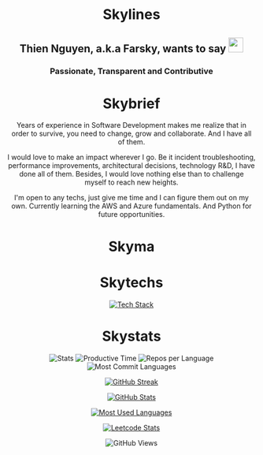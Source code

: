 <!--
**Farsky/Farsky** is a ✨ _special_ ✨ repository because its `README.md` (this file) appears on your GitHub profile.

Here are some ideas to get you started:

- 🔭 I’m currently working on ...
- 🌱 I’m currently learning ...
- 👯 I’m looking to collaborate on ...
- 🤔 I’m looking for help with ...
- 💬 Ask me about ...
- 📫 How to reach me: ...
- 😄 Pronouns: ...
- ⚡ Fun fact: ...
-->

<div align="center">
  
# Skylines

## Thien Nguyen, a.k.a Farsky, wants to say <img src="https://media.giphy.com/media/hvRJCLFzcasrR4ia7z/giphy.gif" style="width: 30px;" />

### Passionate, Transparent and Contributive

# Skybrief
Years of experience in Software Development makes me realize that in order to survive, you need to change, grow and collaborate. And I have all of them.

I would love to make an impact wherever I go. Be it incident troubleshooting, performance improvements, architectural decisions, technology R&D, I have done all of them. Besides, I would love nothing else than to challenge myself to reach new heights.

I'm open to any techs, just give me time and I can figure them out on my own. Currently learning the AWS and Azure fundamentals. And Python for future opportunities.

# Skyma

# Skytechs

[![Tech Stack](https://skillicons.dev/icons?i=angular,aws,azure,bash,bootstrap,cs,css,django,docker,dotnet,dynamodb,elasticsearch,express,fastapi,figma,firebase,flask,gcp,git,github,githubactions,gitlab,grafana,html,js,jest,jquery,kubernetes,less,materialui,mongodb,mysql,nestjs,nodejs,npm,openshift,pnpm,postgres,postman,powershell,py,rabbitmq,react,redis,regex,sass,sqlite,sequelize,svg,tailwind,terraform,ts,visualstudio,vscode,vue,vuetify,wasm,webpack,yarn)](https://skillicons.dev)

# Skystats

<img src="https://github-profile-summary-cards.vercel.app/api/cards/stats?username=Farsky&theme=github_dark" alt="Stats" />

<img src="https://github-profile-summary-cards.vercel.app/api/cards/productive-time?username=Farsky&utcOffset=7&theme=github_dark" alt="Productive Time" />

<img src="https://github-profile-summary-cards.vercel.app/api/cards/repos-per-language?username=Farsky&theme=github_dark" alt="Repos per Language" />

<img src="https://github-profile-summary-cards.vercel.app/api/cards/most-commit-language?username=Farsky&theme=github_dark" alt="Most Commit Languages" />

[![GitHub Streak](http://github-readme-streak-stats.herokuapp.com?user=Farsky&theme=material-palenight)](https://git.io/streak-stats)

[![GitHub Stats](https://github-readme-stats.vercel.app/api?username=Farsky&layout=compact&theme=material-palenight)](https://github.com/anuraghazra/github-readme-stats)

[![Most Used Languages](https://github-readme-stats.vercel.app/api/top-langs/?username=Farsky&layout=compact&theme=material-palenight)](https://github.com/anuraghazra/github-readme-stats)

[![Leetcode Stats](https://leetcard.jacoblin.cool/Farsky215)](https://leetcode.com/Farsky215)

![GitHub Views](https://komarev.com/ghpvc/?username=clivetran&color=green&abbreviated=true)

</div>
